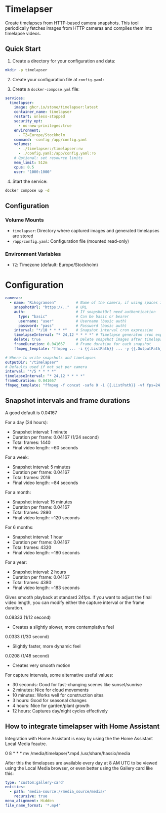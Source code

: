 # Timelapser

Create timelapses from HTTP-based camera snapshots. This tool periodically
fetches images from HTTP cameras and compiles them into timelapse videos.

## Quick Start

1. Create a directory for your configuration and data:
```bash
mkdir -p timelapser
```

2. Create your configuration file at `config.yaml`:

3. Create a `docker-compose.yml` file:
```yaml
services:
  timelapser:
    image: ghcr.io/stone/timelapser:latest
    container_name: timelapser
    restart: unless-stopped
    security_opt:
      - no-new-privileges:true
    environment:
      - TZ=Europe/Stockholm
    command: -config /app/config.yaml
    volumes:
      - ./timelapser:/timelapser:rw
      - ./config.yaml:/app/config.yaml:ro
    # Optional: set resource limits
    mem_limit: 512m
    cpus: 0.5
    user: "1000:1000"
```

4. Start the service:
```bash
docker compose up -d
```

## Configuration

### Volume Mounts
- `timelapser`: Directory where captured images and generated timelapses are stored
- `/app/config.yaml`: Configuration file (mounted read-only)

### Environment Variables
- `TZ`: Timezone (default: Europe/Stockholm)


# Configuration

```yaml
cameras:
  - name: "Riksgransen"         # Name of the camera, if using spaces in name it will be converted: Hello world -> helloWorld
    snapshotUrl: "https://.."   # URL
    auth:                       # If snapshotUrl need authentication
      type: "basic"             # Can be basic or bearer
      username: "user"          # Username (basic auth)
      password: "pass"          # Password (basic auth)
    interval: "*/10 * * * *"    # Snapshot interval cron expression
    timelapseInterval: "* 24,12 * * * *" # Timelapse generaton cron expression interval
    delete: true                # Delete snapshot images after timelapse generation
    frameDuration: 0.041667     # Frame duration for each snapshot
    ffmpeg_template: "ffmpeg ... -i {{.ListPath}} ... -y {{.OutputPath}}" # ffmpeg command used for timelapse generation.

# Where to write snapshots and timelapses
outputDir: "/timelapser"
# Defaults used if not set per camera
interval: "*/5 * * * *"
timelapseInterval: "* 24,12 * * * *"
frameDuration: 0.041667
ffmpeg_template: "ffmpeg -f concat -safe 0 -i {{.ListPath}} -vf fps=24,format=yuv420p -c:v libx264 -preset medium -crf 23 -movflags +faststart -y {{.OutputPath}}"
```

## Snapshot intervals and frame durations

A good default is  0.04167

For a day (24 hours):
- Snapshot interval: 1 minute
- Duration per frame: 0.04167 (1/24 second)
- Total frames: 1440
- Final video length: ~60 seconds

For a week:
- Snapshot interval: 5 minutes
- Duration per frame: 0.04167
- Total frames: 2016
- Final video length: ~84 seconds

For a month:
- Snapshot interval: 15 minutes
- Duration per frame: 0.04167
- Total frames: 2880
- Final video length: ~120 seconds

For 6 months:
- Snapshot interval: 1 hour
- Duration per frame: 0.04167
- Total frames: 4320
- Final video length: ~180 seconds

For a year:
- Snapshot interval: 2 hours
- Duration per frame: 0.04167
- Total frames: 4380
- Final video length: ~183 seconds

Gives smooth playback at standard 24fps. If you want to adjust the final video
length, you can modify either the capture interval or the frame duration.

0.08333 (1/12 second)
- Creates a slightly slower, more contemplative feel

0.0333 (1/30 second)
- Slightly faster, more dynamic feel

0.0208 (1/48 second)
- Creates very smooth motion

For capture intervals, some alternative useful values:
- 30 seconds: Good for fast-changing scenes like sunset/sunrise
- 2 minutes: Nice for cloud movements
- 10 minutes: Works well for construction sites
- 3 hours: Good for seasonal changes
- 4 hours: Nice for garden/plant growth
- 12 hours: Captures day/night cycles effectively


## How to integrate timelapser with Home Assistant

Integration with Home Assistant is easy by using the the Home Assistant Local
Media feautre.

0 8 * * * mv /media/timelapse/*.mp4 /usr/share/hassio/media

After this the timelapses are available every day at 8 AM UTC to be viewed using
the Local Media browser, or even better using the Gallery card like this:

```yaml
type: 'custom:gallery-card'
entities:
  - path: 'media-source://media_source/media/'
    recursive: true
menu_alignment: Hidden
file_name_format: '*.mp4'
```
